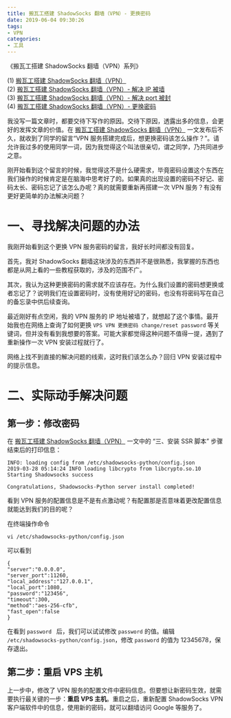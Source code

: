 ```yaml
---
title: 搬瓦工搭建 ShadowSocks 翻墙（VPN）- 更换密码
date: 2019-06-04 09:30:26
tags:
- VPN
categories:
- 工具
---
```


《搬瓦工搭建 ShadowSocks 翻墙（VPN）系列》

(1) [搬瓦工搭建 ShadowSocks 翻墙（VPN）](https://depthlove.github.io/2019/03/29/establish-vpn-server/)  
(2) [搬瓦工搭建 ShadowSocks 翻墙（VPN）- 解决 IP 被墙](https://depthlove.github.io/2019/06/02/establish-vpn-server-02/)  
(3) [搬瓦工搭建 ShadowSocks 翻墙（VPN）- 解决 port 被封](https://depthlove.github.io/2019/06/03/establish-vpn-server-03/)  
(4) [搬瓦工搭建 ShadowSocks 翻墙（VPN）- 更换密码](https://depthlove.github.io/2019/06/04/establish-vpn-server-04/)

我没写一篇文章时，都要交待下写作的原因。交待下原因，透露出多的信息，会更好的发挥文章的价值。在 [搬瓦工搭建 ShadowSocks 翻墙（VPN）](https://depthlove.github.io/2019/03/29/establish-vpn-server/) 一文发布后不久，就收到了同学的留言“VPN 服务搭建完成后，想更换密码该怎么操作？”。请允许我过多的使用同学一词，因为我觉得这个叫法很亲切，谓之同学，乃共同进步之意。

刚开始看到这个留言的时候，我觉得这不是什么硬需求，毕竟密码设置这个东西在我们操作的时候肯定是在脑海中思考好了的。如果真的出现设置的密码不好记、密码太长、密码忘记了该怎么办呢？真的就需要重新再搭建一次 VPN 服务？有没有更好更简单的办法解决问题？

<!-- more -->

# 一、寻找解决问题的办法

我刚开始看到这个更换 VPN 服务密码的留言，我好长时间都没有回复。

首先，我对 ShadowSocks 翻墙这块涉及的东西并不是很熟悉，我掌握的东西也都是从网上看的一些教程获取的，涉及的范围不广。

其次，我认为这种更换密码的需求就不应该存在。为什么我们设置的密码想更换或者忘记了？说明我们在设置密码时，没有使用好记的密码，也没有将密码写在自己的备忘录中供后续查询。

最近刚好有点空闲，我的 VPN 服务的 IP 地址被墙了，就想起了这个事情。最开始我也在网络上查询了如何更换 `VPS VPN 更换密码 change/reset password` 等关键词，但并没有看到我想要的答案。可能大家都觉得这种问题不值得一提，遇到了重新操作一次 VPN 安装过程就行了。

网络上找不到直接的解决问题的线索，这时我们该怎么办？回归 VPN 安装过程中的提示信息。

# 二、实际动手解决问题

## 第一步：修改密码

在 [搬瓦工搭建 ShadowSocks 翻墙（VPN）](https://depthlove.github.io/2019/03/29/establish-vpn-server/) 一文中的 “三、安装 SSR 脚本” 步骤结束后的打印信息：

```
INFO: loading config from /etc/shadowsocks-python/config.json
2019-03-28 05:14:24 INFO loading libcrypto from libcrypto.so.10
Starting Shadowsocks success

Congratulations, Shadowsocks-Python server install completed!
```

看到 VPN 服务的配置信息是不是有点激动呢？有配置那是否意味着更改配置信息就能达到我们的目的呢？

在终端操作命令

```
vi /etc/shadowsocks-python/config.json
```

可以看到

```
{
"server":"0.0.0.0",
"server_port":11260,
"local_address":"127.0.0.1",
"local_port":1080,
"password":"123456",
"timeout":300,
"method":"aes-256-cfb",
"fast_open":false
}
```

在看到 `password ` 后，我们可以试试修改 `password` 的值。编辑 `/etc/shadowsocks-python/config.json`，修改 `password` 的值为 12345678，保存退出。

## 第二步：重启 VPS 主机

上一步中，修改了 VPN 服务的配置文件中密码信息。但要想让新密码生效，就需要执行最关键的一步：**重启 VPS 主机**。重启之后，重新配置 ShadowSocks VPN 客户端软件中的信息，使用新的密码，就可以翻墙访问 Google 等服务了。
